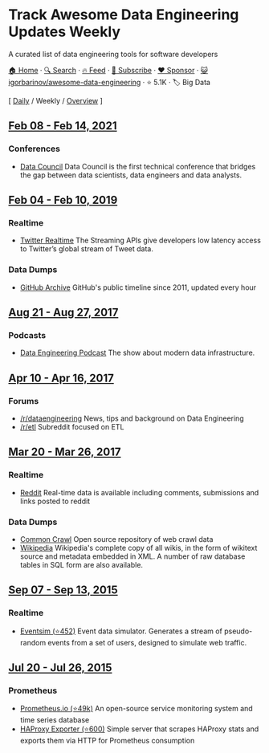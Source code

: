 # Track Awesome Data Engineering Updates Weekly

A curated list of data engineering tools for software developers

[🏠 Home](/README.md) · [🔍 Search](https://www.trackawesomelist.com/search/) · [🔥 Feed](https://www.trackawesomelist.com/igorbarinov/awesome-data-engineering/week/rss.xml) · [📮 Subscribe](https://trackawesomelist.us17.list-manage.com/subscribe?u=d2f0117aa829c83a63ec63c2f&id=36a103854c) · [❤️  Sponsor](https://github.com/sponsors/theowenyoung) · [😺 igorbarinov/awesome-data-engineering](https://github.com/igorbarinov/awesome-data-engineering) · ⭐ 5.1K · 🏷️ Big Data

[ [Daily](/content/igorbarinov/awesome-data-engineering/README.md) / Weekly / [Overview](/content/igorbarinov/awesome-data-engineering/readme/README.md) ]

## [Feb 08 - Feb 14, 2021](/content/2021/6/README.md)

### Conferences

*   [Data Council](https://www.datacouncil.ai/about) Data Council is the first technical conference that bridges the gap between data scientists, data engineers and data analysts.

## [Feb 04 - Feb 10, 2019](/content/2019/5/README.md)

### Realtime

*   [Twitter Realtime](https://developer.twitter.com/en/docs/tweets/filter-realtime/overview) The Streaming APIs give developers low latency access to Twitter’s global stream of Tweet data.

### Data Dumps

*   [GitHub Archive](https://www.gharchive.org/) GitHub's public timeline since 2011, updated every hour

## [Aug 21 - Aug 27, 2017](/content/2017/34/README.md)

### Podcasts

*   [Data Engineering Podcast](https://www.dataengineeringpodcast.com/) The show about modern data infrastructure.

## [Apr 10 - Apr 16, 2017](/content/2017/15/README.md)

### Forums

*   [/r/dataengineering](https://www.reddit.com/r/dataengineering/) News, tips and background on Data Engineering
*   [/r/etl](https://www.reddit.com/r/ETL/) Subreddit focused on ETL

## [Mar 20 - Mar 26, 2017](/content/2017/12/README.md)

### Realtime

*   [Reddit](https://www.reddit.com/r/datasets/comments/3mk1vg/realtime_data_is_available_including_comments/) Real-time data is available including comments, submissions and links posted to reddit

### Data Dumps

*   [Common Crawl](https://commoncrawl.org/) Open source repository of web crawl data
*   [Wikipedia](https://dumps.wikimedia.org/enwiki/latest/) Wikipedia's complete copy of all wikis, in the form of wikitext source and metadata embedded in XML. A number of raw database tables in SQL form are also available.

## [Sep 07 - Sep 13, 2015](/content/2015/36/README.md)

### Realtime

*   [Eventsim (⭐452)](https://github.com/Interana/eventsim) Event data simulator. Generates a stream of pseudo-random events from a set of users, designed to simulate web traffic.

## [Jul 20 - Jul 26, 2015](/content/2015/29/README.md)

### Prometheus

*   [Prometheus.io (⭐49k)](https://github.com/prometheus/prometheus) An open-source service monitoring system and time series database
*   [HAProxy Exporter (⭐600)](https://github.com/prometheus/haproxy_exporter) Simple server that scrapes HAProxy stats and exports them via HTTP for Prometheus consumption